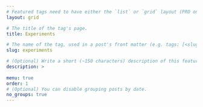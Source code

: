 ```yaml
---
# Featured tags need to have either the `list` or `grid` layout (PRO only).
layout: grid

# The title of the tag's page.
title: Experiments

# The name of the tag, used in a post's front matter (e.g. tags: [<slug>]).
slug: experiments

# (Optional) Write a short (~150 characters) description of this featured tag.
description: >
 
menu: true
order: 1
# (Optional) You can disable grouping posts by date.
no_groups: true
---
```


